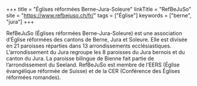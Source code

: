 +++
title = "Églises réformées Berne-Jura-Soleure"
linkTitle = "RefBeJuSo"
site = "https://www.refbejuso.ch/fr/"
tags = ["Église"]
keywords = ["berne", "jura"]
+++

RefBeJuSo (Églises réformées Berne-Jura-Soleure) est une association d’Église réformées des cantons de Berne, Jura et Soleure. Elle est divisée en 21 paroisses réparties dans 13 arrondissements ecclésiastiques. L’arrondissement du Jura regroupe les 8 paroisses du Jura bernois et du canton du Jura. La paroisse bilingue de Bienne fait partie de l’arrondissement du Seeland. RefBeJuSo est membre de l’EERS (Église évangélique réformée de Suisse) et de la CER (Conférence des Églises réformées romandes).
